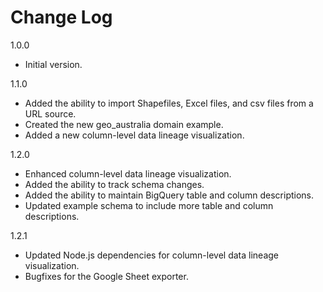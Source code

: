 # Change Log

1.0.0
- Initial version.

1.1.0
  - Added the ability to import Shapefiles, Excel files, and csv files from a URL source.
  - Created the new geo_australia domain example.
  - Added a new column-level data lineage visualization. 

1.2.0
  - Enhanced column-level data lineage visualization. 
  - Added the ability to track schema changes.
  - Added the ability to maintain BigQuery table and column descriptions.
  - Updated example schema to include more table and column descriptions.   

1.2.1
  - Updated Node.js dependencies for column-level data lineage visualization.
  - Bugfixes for the Google Sheet exporter. 
